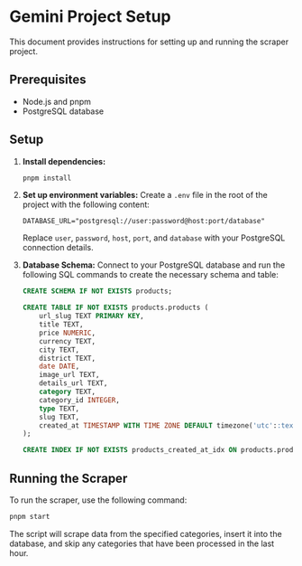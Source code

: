 # Gemini Project Setup

This document provides instructions for setting up and running the scraper project.

## Prerequisites

- Node.js and pnpm
- PostgreSQL database

## Setup

1.  **Install dependencies:**
    ```bash
    pnpm install
    ```

2.  **Set up environment variables:**
    Create a `.env` file in the root of the project with the following content:
    ```
    DATABASE_URL="postgresql://user:password@host:port/database"
    ```
    Replace `user`, `password`, `host`, `port`, and `database` with your PostgreSQL connection details.

3.  **Database Schema:**
    Connect to your PostgreSQL database and run the following SQL commands to create the necessary schema and table:

    ```sql
    CREATE SCHEMA IF NOT EXISTS products;

    CREATE TABLE IF NOT EXISTS products.products (
        url_slug TEXT PRIMARY KEY,
        title TEXT,
        price NUMERIC,
        currency TEXT,
        city TEXT,
        district TEXT,
        date DATE,
        image_url TEXT,
        details_url TEXT,
        category TEXT,
        category_id INTEGER,
        type TEXT,
        slug TEXT,
        created_at TIMESTAMP WITH TIME ZONE DEFAULT timezone('utc'::text, now()) NOT NULL
    );

    CREATE INDEX IF NOT EXISTS products_created_at_idx ON products.products (created_at DESC);
    ```

## Running the Scraper

To run the scraper, use the following command:

```bash
pnpm start
```

The script will scrape data from the specified categories, insert it into the database, and skip any categories that have been processed in the last hour.
